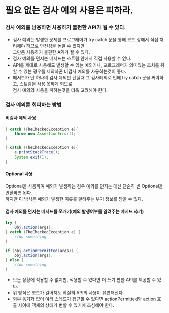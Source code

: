 # 필요 없는 검사 예외 사용은 피하라.

### 검사 예외를 남용하면 사용하기 불편한 API가 될 수 있다.
- 검사 예외는 발생한 문제를 프로그래머가 try catch 문을 통해 코드 상에서 직접 처리해야 하므로 안전성을 높일 수 있지만
<br> 그만큼 사용하기 불편한 API가 될 수 있다.
- 검사 예외를 던지는 메서드는 스트림 안에서 직접 사용할 수 없다.
- API를 제대로 사용해도 발생할 수 있는 예외거나, 프로그래머가 의미있는 조치를 취할 수 있는 경우를 제외하곤 비검사 예외를 사용하는것이 좋다.
- 메서드가 단 하나의 검사 예외만 던질때 그 검사예외로 인해 try catch 문을 써야하고, 스트림을 사용 못하게 되므로
<br> 검사 예외의 사용을 피하는것을 더욱 고려해야 한다.
### 검사 예외를 회피하는 방법
#### 비검사 예외 사용
````java
} catch (TheCheckedException e){
    throw new AssertionError();
}

} catch (TheCheckedException e){
    e.printStackTrace();
    System.exit(1);
}
````

#### Optional 사용
Optional을 사용하여 예외가 발생하는 경우 예외를 던지는 대신 단순히 빈 Optional을 반환하면 된다.
<br> 하지만 이 방식은 예외가 발생한 이류를 알려주는 부가 정보를 담을 수 없다.

#### 검사 예외를 던지는 메서드를 쪼개기(예외 발생여부를 알려주는 메서드 추가)
````java
try {
    Obj.action(args);    
} catch (TheCheckedException e) {
    //do something
}
````

````java
if (obj.actionPermitted(args)) {
    obj.action(args);
} else {
    //do something
}
````
- 모든 상황에 적용할 수 없지만, 적용할 수 있다면 더 쓰기 편한 API를 제공할 수 있다.
- 위 방식은 코드가 길어져도 확실히 API의 사용이 유연해진다.<br>
- 외부 동기화 없이 여러 스레드가 접근할 수 있다면 actionPermitted와 action 호출 사이에 객체의 상태가 변할 수 있기에 조심해야 한다.

